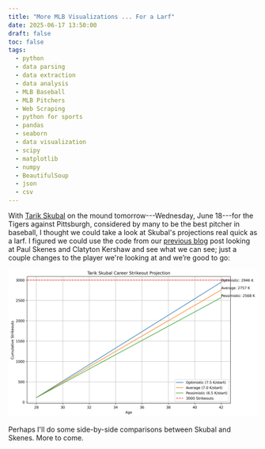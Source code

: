 ```yaml
---
title: "More MLB Visualizations ... For a Larf"
date: 2025-06-17 13:50:00
draft: false
toc: false
tags:
  - python
  - data parsing
  - data extraction
  - data analysis
  - MLB Baseball
  - MLB Pitchers
  - Web Scraping
  - python for sports
  - pandas
  - seaborn
  - data visualization
  - scipy
  - matplotlib
  - numpy
  - BeautifulSoup
  - json
  - csv
---
```


With [Tarik Skubal](https://www.fangraphs.com/players/tarik-skubal/22267/stats?position=P) on the mound tomorrow---Wednesday, June 18---for the Tigers against Pittsburgh, considered by many to be the best pitcher in baseball, I thought we could take a look at Skubal's projections real quick as a larf. I figured we could use the code from our [previous blog](content/posts/2025-06-15-skenes-vs-kershaw-career-strikeouts.md) post looking at Paul Skenes and Clatyton Kershaw and see what we can see; just a couple changes to the player we're looking at and we’re good to go:

![skubal_career_K_projection](/images/imgforblogposts/post_42/skubal_projection.png)

Perhaps I'll do some side-by-side comparisons between Skubal and Skenes. More to come.